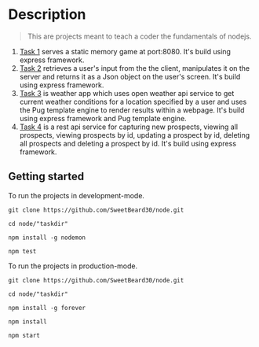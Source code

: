 # Description
> This are  projects meant to teach a coder the fundamentals of nodejs.

1. [Task 1](https://github.com/SweetBeard30/node/tree/master/task1:memory_game) serves a static memory game at port:8080. It's build using express framework.
2. [Task 2](https://github.com/SweetBeard30/node/tree/master/task2:node_form) retrieves a user's input from the the client, manipulates it on the server and returns it as a Json object on the user's screen. It's build using express framework.
3. [Task 3](https://github.com/SweetBeard30/node/tree/master/task3:weatherApp) is weather app which uses open weather api service to get current weather conditions for a location specified by a user and uses the Pug template engine to render results within a webpage. It's build using express framework and Pug template engine.
4. [Task 4](https://github.com/SweetBeard30/node/tree/master/task4:api) is a rest api service for capturing new prospects, viewing all prospects, viewing prospects by id, updating a prospect by id, deleting all prospects and deleting a prospect by id. It's build using express framework.

## Getting started 

To run the projects in development-mode.

`git clone https://github.com/SweetBeard30/node.git`

`cd node/"taskdir"`

`npm install -g nodemon `

`npm test`

To run the projects in production-mode.

`git clone https://github.com/SweetBeard30/node.git`

`cd node/"taskdir"`
 
`npm install -g forever `

`npm install`

`npm start`